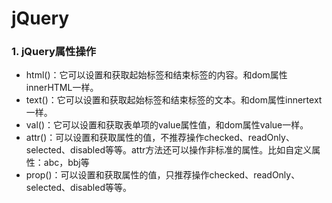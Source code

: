# jQuery

### 1. jQuery属性操作

* html()：它可以设置和获取起始标签和结束标签的内容。和dom属性innerHTML一样。
* text()：它可以设置和获取起始标签和结束标签的文本。和dom属性innertext一样。
* val()：它可以设置和获取表单项的value属性值，和dom属性value一样。
* attr()：可以设置和获取属性的值，不推荐操作checked、readOnly、selected、disabled等等。attr方法还可以操作非标准的属性。比如自定义属性：abc，bbj等
* prop()：可以设置和获取属性的值，只推荐操作checked、readOnly、selected、disabled等等。

